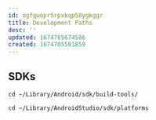 ```yaml
---
id: ogfqwopr5rpxkqp58ygkggr
title: Development Paths
desc: ''
updated: 1674705674586
created: 1674705581859
---
```



## SDKs
```shell
cd ~/Library/Android/sdk/build-tools/

cd ~/Library/AndroidStudio/sdk/platforms
```